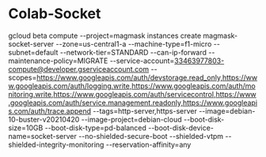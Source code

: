 # Colab-Socket

gcloud beta compute --project=magmask instances create magmask-socket-server --zone=us-central1-a --machine-type=f1-micro --subnet=default --network-tier=STANDARD --can-ip-forward --maintenance-policy=MIGRATE --service-account=33463977803-compute@developer.gserviceaccount.com --scopes=https://www.googleapis.com/auth/devstorage.read_only,https://www.googleapis.com/auth/logging.write,https://www.googleapis.com/auth/monitoring.write,https://www.googleapis.com/auth/servicecontrol,https://www.googleapis.com/auth/service.management.readonly,https://www.googleapis.com/auth/trace.append --tags=http-server,https-server --image=debian-10-buster-v20210420 --image-project=debian-cloud --boot-disk-size=10GB --boot-disk-type=pd-balanced --boot-disk-device-name=socket-server --no-shielded-secure-boot --shielded-vtpm --shielded-integrity-monitoring --reservation-affinity=any
